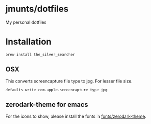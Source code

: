 # jmunts/dotfiles
  My personal dotfiles


# Installation
```
brew install the_silver_searcher
```

## OSX
This converts screencapture file type to jpg. For lesser file size.
```
defaults write com.apple.screencapture type jpg
```

## zerodark-theme for emacs
For the icons to show, please install the fonts in [fonts/zerodark-theme](https://github.com/jmunts/dotfiles/tree/master/fonts/zerodark-theme).